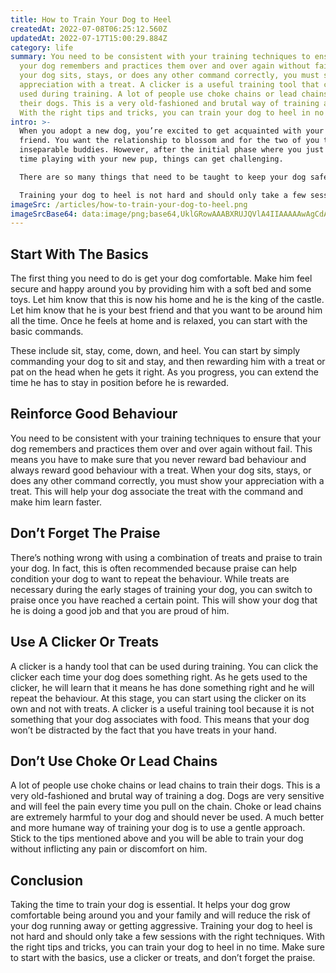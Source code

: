 ```yaml
---
title: How to Train Your Dog to Heel
createdAt: 2022-07-08T06:25:12.560Z
updatedAt: 2022-07-17T15:00:29.884Z
category: life
summary: You need to be consistent with your training techniques to ensure that
  your dog remembers and practices them over and over again without fail. When
  your dog sits, stays, or does any other command correctly, you must show your
  appreciation with a treat. A clicker is a useful training tool that can be
  used during training. A lot of people use choke chains or lead chains to train
  their dogs. This is a very old-fashioned and brutal way of training a dog.
  With the right tips and tricks, you can train your dog to heel in no time.
intro: >-
  When you adopt a new dog, you’re excited to get acquainted with your new
  friend. You want the relationship to blossom and for the two of you to become
  inseparable buddies. However, after the initial phase where you just spent
  time playing with your new pup, things can get challenging. 

  There are so many things that need to be taught to keep your dog safe and secure around you at all times. One of these essential training methods is how to train your dog to heel. Heeling is a very useful command because it teaches a dog how not to run away from their owner but rather stay by their side. This helps prevent them getting in danger or running after something they shouldn’t eat. 

  Training your dog to heel is not hard and should only take a few sessions with the right techniques. Let us take look at some of the tips that will help you train your dog in no time:
imageSrc: /articles/how-to-train-your-dog-to-heel.png
imageSrcBase64: data:image/png;base64,UklGRowAAABXRUJQVlA4IIAAAAAwAgCdASoKAAoAAUAmJYwCdAYubqybpVD5wAD+/KVMejD80mOtvZY9+ynUvd2j+KSlo7/KL7D+TcD1FaaZK1nSPc5ZL/tLbBV9rdHkj16w103zXx0cYkKlUr9v87G4249r2S/DfbOo6HB/K2iVDbWljEbukbnLcvmI4cfK+gAAAA==
---
```


## Start With The Basics

The first thing you need to do is get your dog comfortable. Make him feel secure and happy around you by providing him with a soft bed and some toys. Let him know that this is now his home and he is the king of the castle. Let him know that he is your best friend and that you want to be around him all the time. Once he feels at home and is relaxed, you can start with the basic commands.

These include sit, stay, come, down, and heel. You can start by simply commanding your dog to sit and stay, and then rewarding him with a treat or pat on the head when he gets it right. As you progress, you can extend the time he has to stay in position before he is rewarded.

## Reinforce Good Behaviour

You need to be consistent with your training techniques to ensure that your dog remembers and practices them over and over again without fail. This means you have to make sure that you never reward bad behaviour and always reward good behaviour with a treat.
When your dog sits, stays, or does any other command correctly, you must show your appreciation with a treat. This will help your dog associate the treat with the command and make him learn faster.

## Don’t Forget The Praise

There’s nothing wrong with using a combination of treats and praise to train your dog. In fact, this is often recommended because praise can help condition your dog to want to repeat the behaviour.
While treats are necessary during the early stages of training your dog, you can switch to praise once you have reached a certain point. This will show your dog that he is doing a good job and that you are proud of him.

## Use A Clicker Or Treats

A clicker is a handy tool that can be used during training. You can click the clicker each time your dog does something right. As he gets used to the clicker, he will learn that it means he has done something right and he will repeat the behaviour. At this stage, you can start using the clicker on its own and not with treats.
A clicker is a useful training tool because it is not something that your dog associates with food. This means that your dog won’t be distracted by the fact that you have treats in your hand.

## Don’t Use Choke Or Lead Chains

A lot of people use choke chains or lead chains to train their dogs. This is a very old-fashioned and brutal way of training a dog. Dogs are very sensitive and will feel the pain every time you pull on the chain.
Choke or lead chains are extremely harmful to your dog and should never be used. A much better and more humane way of training your dog is to use a gentle approach. Stick to the tips mentioned above and you will be able to train your dog without inflicting any pain or discomfort on him.

## Conclusion

Taking the time to train your dog is essential. It helps your dog grow comfortable being around you and your family and will reduce the risk of your dog running away or getting aggressive.
Training your dog to heel is not hard and should only take a few sessions with the right techniques. With the right tips and tricks, you can train your dog to heel in no time. 
Make sure to start with the basics, use a clicker or treats, and don’t forget the praise.
